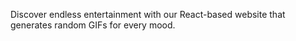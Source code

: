 Discover endless entertainment with our React-based website that generates random GIFs for every mood.

